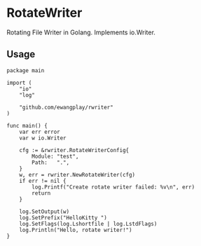 # RotateWriter

Rotating File Writer in Golang. Implements io.Writer.

## Usage

```
package main

import (
	"io"
	"log"

	"github.com/ewangplay/rwriter"
)

func main() {
	var err error
	var w io.Writer

	cfg := &rwriter.RotateWriterConfig{
		Module: "test",
		Path:   ".",
	}
	w, err = rwriter.NewRotateWriter(cfg)
	if err != nil {
		log.Printf("Create rotate writer failed: %v\n", err)
		return
	}

	log.SetOutput(w)
	log.SetPrefix("HelloKitty ")
	log.SetFlags(log.Lshortfile | log.LstdFlags)
	log.Println("Hello, rotate writer!")
}
```
